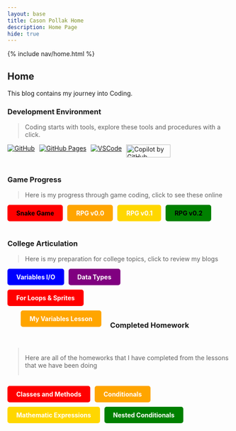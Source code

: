```yaml
---
layout: base
title: Cason Pollak Home 
description: Home Page
hide: true
---
```


{% include nav/home.html %}

## Home


This blog contains my journey into Coding.

### Development Environment

> Coding starts with tools, explore these tools and procedures with a click.

<div style="display: flex; flex-wrap: wrap; gap: 10px;">
    <a href="https://github.com/casonpollak/cason_2025">
        <img src="https://img.shields.io/badge/GitHub-181717?style=for-the-badge&logo=github&logoColor=white" alt="GitHub">
    </a>
    <a href="https://casonpollak.github.io/cason_2025/">
        <img src="https://img.shields.io/badge/GitHub%20Pages-327FC7?style=for-the-badge&logo=github&logoColor=white" alt="GitHub Pages">
    </a>
    <a href="https://vscode.dev/">
        <img src="https://img.shields.io/badge/VSCode-007ACC?style=for-the-badge&logo=visual-studio-code&logoColor=white" alt="VSCode">
    </a>
    <a href="https://github.com/features/copilot/">
    <img src="https://coreteka.com/wp-content/uploads/2023/03/%D0%A1opilot-by-GitHub.jpg" alt="Copilot by GitHub" width="100" height="28.5">
</a>
</div>

<br>

### Game Progress

> Here is my progress through game coding, click to see these online

<div style="display: flex; flex-wrap: wrap; gap: 10px;">
    <a href="{{site.baseurl}}/snake" style="text-decoration: none;">
        <div style="background-color: red; color: black; padding: 10px 20px; border-radius: 5px; font-weight: bold;">
            Snake Game
        </div>
    </a>
    <a href="{{site.baseurl}}/rpg/" style="text-decoration: none;">
        <div style="background-color: orange; color: white; padding: 10px 20px; border-radius: 5px; font-weight: bold;">
            RPG v0.0
        </div>
    </a>
    <a href="{{site.baseurl}}/rpgv0.1" style="text-decoration: none;">
                <div style="background-color: #FFD700; color: white; padding: 10px 20px; border-radius: 5px; font-weight: bold;">
            RPG v0.1
        </div>
    </a>
    <a href="{{site.baseurl}}/rpg/dot2" style="text-decoration: none;">
        <div style="background-color: green; color: black; padding: 10px 20px; border-radius: 5px; font-weight: bold;">
            RPG v0.2
        </div>
    </a>
</div>

<br>

### College Articulation

> Here is my preparation for college topics, click to review my blogs

<div style="display: flex; flex-wrap: wrap; gap: 10px;">
    <a href="{{site.baseurl}}/hacks" style="text-decoration: none;">
        <div style="background-color: blue; color: white; padding: 10px 20px; border-radius: 5px; font-weight: bold;">
            Variables I/O
        </div>
    </a>
    <a href="{{site.baseurl}}/csse/javascript/fundamentals/data-types/" style="text-decoration: none;">
        <div style="background-color: purple; color: white; padding: 10px 20px; border-radius: 5px; font-weight: bold;">
            Data Types
        </div>
    </a>

<div style="display: flex; flex-wrap: wrap; gap: 10px;">
    <a href="{{{site.baseurl}}/csse/javascript/fundamentals/for-loops" style="text-decoration: none;">
        <div style="background-color: red; color: white; padding: 10px 20px; border-radius: 5px; font-weight: bold;">
            For Loops & Sprites
        </div>
<div style="display: flex; flex-wrap: wrap; gap: 10px;">
    <a href="{{site.baseurl}}/game/intro/json/" style="text-decoration: none;">

<div style="display: flex; flex-wrap: wrap; gap: 10px;">
    <a href="{{site.baseurl}}/csse/javascript/fundamentals/variables/lesson/" style="text-decoration: none;">
        <div style="background-color: orange; color: white; padding: 10px 20px; border-radius: 5px; font-weight: bold;">
            My Variables Lesson
        </div>
    </a>
</div>

<br>

### Completed Homework

> Here are all of the homeworks that I have completed from the lessons that we have been doing

<div style="display: flex; flex-wrap: wrap; gap: 10px;">
    <a href="{{site.baseurl}}/csse/javascript/fundamentals/classes/hw/" style="text-decoration: none;">
        <div style="background-color: red; color: white; padding: 10px 20px; border-radius: 5px; font-weight: bold;">
            Classes and Methods
        </div>
    </a>
    <a href="{{site.baseurl}}/csse/javascript/fundamentals/conditionals/hacks" style="text-decoration: none;">
        <div style="background-color: orange; color: white; padding: 10px 20px; border-radius: 5px; font-weight: bold;">
            Conditionals
        </div>
    </a>

<a href="{{site.baseurl}}/csse/javascript/fundamentals/mathematic-expressions/hw/" style="text-decoration: none;">
        <div style="background-color: #FFD700; color: white; padding: 10px 20px; border-radius: 5px; font-weight: bold;">
            Mathematic Expressions
        </div>
    </a>
    <a href="{{site.baseurl}}/csse/javascript/fundamentals/nested-conditionals/hw/" style="text-decoration: none;">
        <div style="background-color: green; color: white; padding: 10px 20px; border-radius: 5px; font-weight: bold;">
            Nested Conditionals
        </div>
    </a>
</div>

<script src="https://utteranc.es/client.js"
        repo="{{ site.github_username }}/{{ site.github_repo | default: site.baseurl | remove: "/" }}"
        issue-term="title"
        theme="github-light"
        crossorigin="anonymous"
        async>
</script>